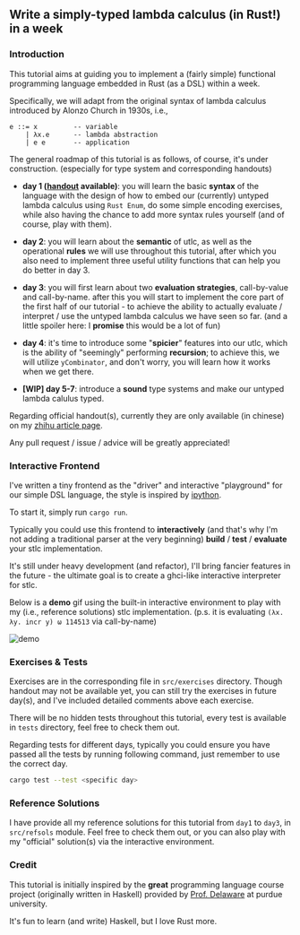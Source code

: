 ## Write a simply-typed lambda calculus (in Rust!) in a week

### Introduction

This tutorial aims at guiding you to implement a (fairly simple) functional programming language embedded in Rust (as a DSL) within a week.

Specifically, we will adapt from the original syntax of lambda calculus introduced by Alonzo Church in 1930s, i.e.,

```
e ::= x         -- variable
    | λx.e      -- lambda abstraction
    | e e       -- application
```

The general roadmap of this tutorial is as follows, of course, it's under construction. (especially for type system and corresponding handouts)

- **day 1 ([handout](https://zhihu.com) available)**: you will learn the basic **syntax** of the language with the design of how to embed our (currently) untyped lambda calculus using `Rust Enum`, do some simple encoding exercises, while also having the chance to add more syntax rules yourself (and of course, play with them).

- **day 2**: you will learn about the **semantic** of utlc, as well as the operational **rules** we will use throughout this tutorial, after which you also need to implement three useful utility functions that can help you do better in day 3. 

- **day 3**: you will first learn about two **evaluation strategies**, call-by-value and call-by-name. after this you will start to implement the core part of the first half of our tutorial - to achieve the ability to actually evaluate / interpret / use the untyped lambda calculus we have seen so far. (and a little spoiler here: I **promise** this would be a lot of fun)

- **day 4**: it's time to introduce some "**spicier**" features into our utlc, which is the ability of "seemingly" performing **recursion**; to achieve this, we will utilize `yCombinator`, and don't worry, you will learn how it works when we get there.

- **[WIP] day 5-7**: introduce a **sound** type systems and make our untyped lambda calulus typed.

Regarding official handout(s), currently they are only available (in chinese) on my [zhihu article page](https://www.zhihu.com/people/dawn-36-29-53/posts).

Any pull request / issue / advice will be greatly appreciated!

### Interactive Frontend

I've written a tiny frontend as the "driver" and interactive "playground" for our simple DSL language, the style is inspired by [ipython](https://ipython.org/).

To start it, simply run `cargo run`.

Typically you could use this frontend to **interactively** (and that's why I'm not adding a traditional parser at the very beginning) **build** / **test** / **evaluate** your stlc implementation.

It's still under heavy development (and refactor), I'll bring fancier features in the future - the ultimate goal is to create a ghci-like interactive interpreter for stlc.

Below is a **demo** gif using the built-in interactive environment to play with my (i.e., reference solutions) stlc implementation. (p.s. it is evaluating `(λx. λy. incr y) ω 114513` via call-by-name)

![demo](img/demo.gif)

### Exercises & Tests

Exercises are in the corresponding file in `src/exercises` directory. Though handout may not be available yet, you can still try the exercises in future day(s), and I've included detailed comments above each exercise.

There will be no hidden tests throughout this tutorial, every test is available in `tests` directory, feel free to check them out.

Regarding tests for different days, typically you could ensure you have passed all the tests by running following command, just remember to use the correct day.

```bash
cargo test --test <specific day>
```

### Reference Solutions

I have provide all my reference solutions for this tutorial from `day1` to `day3`, in `src/refsols` module. Feel free to check them out, or you can also play with my "official" solution(s) via the interactive environment.

### Credit

This tutorial is initially inspired by the **great** programming language course project (originally written in Haskell) provided by [Prof. Delaware](https://www.cs.purdue.edu/homes/bendy/) at purdue university.

It's fun to learn (and write) Haskell, but I love Rust more.